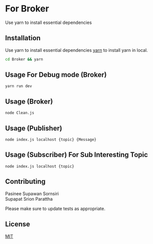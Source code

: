 # For Broker

Use yarn to install essential dependencies 

## Installation 

Use yarn to install essential dependencies  [yarn](https://www.google.com/url?sa=t&rct=j&q=&esrc=s&source=web&cd=1&cad=rja&uact=8&ved=2ahUKEwiWo9is7YroAhXOzzgGHT62B8kQFjAAegQICRAC&url=https%3A%2F%2Fyarnpkg.com%2Flang%2Fen%2Fdocs%2Finstall%2F&usg=AOvVaw2NZ6b4ay9pnQPf3rzVCezK) to install yarn in local.

```bash
cd Broker && yarn 
```

## Usage For Debug mode (Broker)

```node
yarn run dev
```
## Usage (Broker)

```node
node Clean.js
```
## Usage (Publisher)

```node
node index.js localhost {topic} {Message}
```
## Usage (Subscriber) For Sub Interesting Topic

```node
node index.js localhost {topic} 
```

## Contributing
Pasinee	
Supawan	
Sornsiri	
Supapat	Srion 
Parattha


Please make sure to update tests as appropriate.

## License
[MIT](https://choosealicense.com/licenses/mit/)
